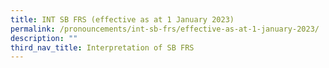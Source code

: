 ```yaml
---
title: INT SB FRS (effective as at 1 January 2023)
permalink: /pronouncements/int-sb-frs/effective-as-at-1-january-2023/
description: ""
third_nav_title: Interpretation of SB FRS
---
```


